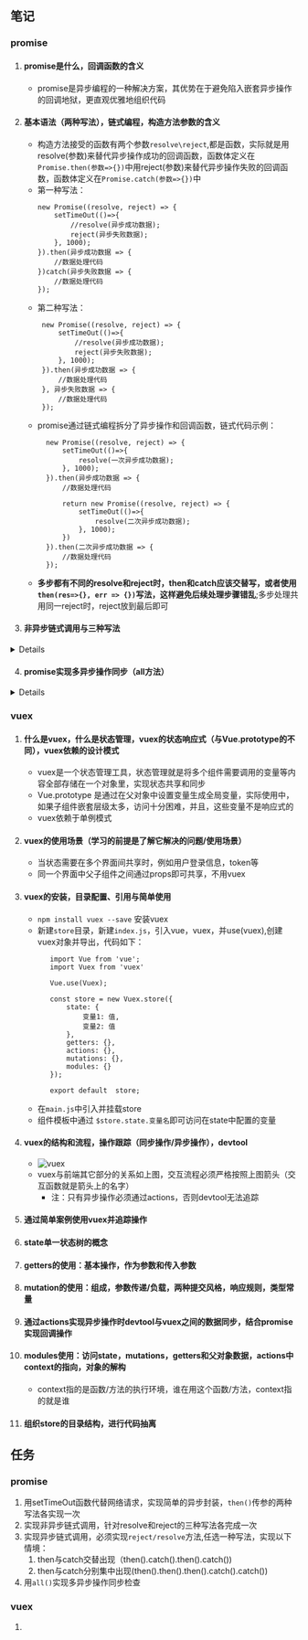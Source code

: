 ## 笔记
### promise
1. #### promise是什么，回调函数的含义
   + promise是异步编程的一种解决方案，其优势在于避免陷入嵌套异步操作的回调地狱，更直观优雅地组织代码
2. #### 基本语法（两种写法），链式编程，构造方法参数的含义
   + 构造方法接受的函数有两个参数`resolve\reject`,都是函数，实际就是用resolve(参数)来替代异步操作成功的回调函数，函数体定义在`Promise.then(参数=>{})`中用reject(参数)来替代异步操作失败的回调函数，函数体定义在`Promise.catch(参数=>{})`中
   + 第一种写法：
        ```
        new Promise((resolve, reject) => {
            setTimeOut(()=>{
                //resolve(异步成功数据);
                reject(异步失败数据);
            }, 1000);
        }).then(异步成功数据 => {
            //数据处理代码
        })catch(异步失败数据 => {
            //数据处理代码
        });
        ```
    + 第二种写法：
       ```
        new Promise((resolve, reject) => {
            setTimeOut(()=>{
                //resolve(异步成功数据);
                reject(异步失败数据);
            }, 1000);
        }).then(异步成功数据 => {
            //数据处理代码
        }, 异步失败数据 => {
            //数据处理代码
        });
       ``` 
    + promise通过链式编程拆分了异步操作和回调函数，链式代码示例：
      ```
        new Promise((resolve, reject) => {
            setTimeOut(()=>{
                resolve(一次异步成功数据);
            }, 1000);
        }).then(异步成功数据 => {
            //数据处理代码

            return new Promise((resolve, reject) => {
                setTimeOut(()=>{
                    resolve(二次异步成功数据);
                }, 1000);
            })
        }).then(二次异步成功数据 => {
            //数据处理代码
        });
      ```
    + **多步都有不同的resolve和reject时，then和catch应该交替写，或者使用`then(res=>{}, err => {})`写法，这样避免后续处理步骤错乱**;多步处理共用同一reject时，reject放到最后即可

3. #### 非异步链式调用与三种写法
<details>
    + 当我们需要对异步操作获取的数据进行多次不同的处理操作时，同样可以通过promise链式编程来封装代码
    + 第一种写法：
      + 注：reject参数如果用不上可以不传入
      ```
        new Promise((resolve, reject) => {
            setTimeOut(()=> {
                resolve(异步数据);
            }, 1000);
        }).then(异步数据 => {
            //一次处理
            //一次处理
            //一次处理
            //一次处理

            return new Promise(resolve => {
                resolve(二手数据)
            });
        }).then(二手数据 => {
            //二次处理
            //二次处理
            //二次处理
            //二次处理

            return new Promise(resolve => {
                resolve(三手数据)
            });
        }).then(三手数据 => {
            //三次处理。。。
        });
      ```
    + 第二种写法:省略创建对象操作
      + 注：此处添加了对reject的调用
      ```
        new Promise((resolve, reject) => {
            setTimeOut(()=> {
                resolve(异步数据);
            }, 1000);
        }).then(异步数据 => {
            //一次处理
            //一次处理
            //一次处理
            //一次处理

            //return Promise.resolve(二手数据);
            return Promise.reject(二手异常);
        }).then(二手数据 => {
            //二次处理
            //二次处理
            //二次处理
            //二次处理

            return Promise.resolve(三手数据);
        }).then(三手数据 => {
            //三次处理。。。
        }).catch(二手异常 => {
            //二手异常处理
        });
      ```
    + 第三种写法：省略对类方法的调用,对reject进行简写
      ```
        new Promise((resolve, reject) => {
            setTimeOut(()=> {
                resolve(异步数据);
            }, 1000);
        }).then(异步数据 => {
            //一次处理
            //一次处理
            //一次处理
            //一次处理

            //return 二手数据;
            throw 二手异常
        }).then(二手数据 => {
            //二次处理
            //二次处理
            //二次处理
            //二次处理

            return 三手数据;
        }).then(三手数据 => {
            //三次处理。。。
        }).catch(二手异常 => {
            //二手异常处理
        });
      ```
</details>


4. #### promise实现多异步操作同步（all方法）
<details>
    + all方法要求传入一个可迭代对象作为参数，数组即可
    + 用法：
      ```
        Promise.all([
            new Promise((resolve, reject) => {
                setTimeOut(()=> {
                    resolve(一次数据);
                }, 1000);
            }),
            new Promise((resolve, reject) => {
                setTimeOut(()=> {
                    resolve(二次数据);
                }, 1000);
            })
        ]).then(results => {
            results[0]//一次数据
            results[1]//二次数据
        });
      ```  
    + all中的异步操作，只要有一个调用并触发了`reject()`，会直接执行all的`catch()`方法，但是这并不影响未完成的异步操作
</details>

### vuex
1. #### 什么是vuex，什么是状态管理，vuex的状态响应式（与Vue.prototype的不同），vuex依赖的设计模式
   + vuex是一个状态管理工具，状态管理就是将多个组件需要调用的变量等内容全部存储在一个对象里，实现状态共享和同步
   + Vue.prototype 是通过在父对象中设置变量生成全局变量，实际使用中，如果子组件嵌套层级太多，访问十分困难，并且，这些变量不是响应式的
   + vuex依赖于单例模式
2. #### vuex的使用场景（**学习的前提是了解它解决的问题/使用场景**）
   + 当状态需要在多个界面间共享时，例如用户登录信息，token等
   + 同一个界面中父子组件之间通过props即可共享，不用vuex
3. #### vuex的安装，目录配置、引用与简单使用 
   + `npm install vuex --save` 安装vuex
   + 新建`store`目录，新建`index.js`，引入vue，vuex，并use(vuex),创建vuex对象并导出，代码如下：
     ```
        import Vue from 'vue';
        import Vuex from 'vuex'

        Vue.use(Vuex);

        const store = new Vuex.store({
            state: {
                变量1: 值,
                变量2: 值
            },
            getters: {},
            actions: {},
            mutations: {},
            modules: {}
        });

        export default  store;
     ```
   + 在`main.js`中引入并挂载store
   + 组件模板中通过 `$store.state.变量名`即可访问在state中配置的变量

4. #### vuex的结构和流程，操作跟踪（同步操作/异步操作），devtool
   + ![vuex](https://vuex.vuejs.org/vuex.png) 
   +  vuex与前端其它部分的关系如上图，交互流程必须严格按照上图箭头（交互函数就是箭头上的名字）
      +  注：只有异步操作必须通过actions，否则devtool无法追踪
5. #### 通过简单案例使用vuex并追踪操作
6. #### state单一状态树的概念
7. #### getters的使用：基本操作，作为参数和传入参数
8. #### mutation的使用：组成，参数传递/负载，两种提交风格，响应规则，类型常量
9.  #### 通过actions实现异步操作时devtool与vuex之间的数据同步，结合promise实现回调操作
10. #### modules使用：访问state，mutations，getters和父对象数据，actions中context的指向，对象的解构
    + context指的是函数/方法的执行环境，谁在用这个函数/方法，context指的就是谁  
11. #### 组织store的目录结构，进行代码抽离

## 任务
### promise
1. 用setTimeOut函数代替网络请求，实现简单的异步封装，`then()`传参的两种写法各实现一次
2. 实现非异步链式调用，针对resolve和reject的三种写法各完成一次
3. 实现异步链式调用，必须实现`reject/resolve`方法,任选一种写法，实现以下情境：
   1. then与catch交替出现（then().catch().then().catch())
   2. then与catch分别集中出现(then().then().then().catch().catch())
4. 用`all()`实现多异步操作同步检查

### vuex
1. 
